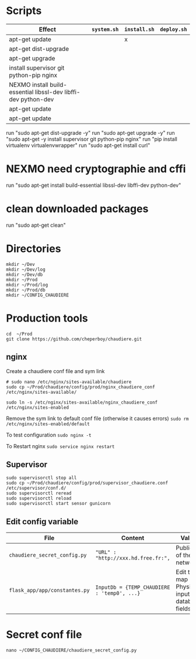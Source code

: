 # Scripts
| Effect | `system.sh` | `install.sh` | `deploy.sh` |
| ---- | ----- |------|------|
| apt-get update | | x | | 
| apt-get dist-upgrade | | | 
| apt-get upgrade | | | 
| install supervisor git python-pip nginx | | | 
| NEXMO install build-essential libssl-dev libffi-dev python-dev| | | 
| apt-get update | | | 
| apt-get update | | | 

run "sudo apt-get dist-upgrade -y"
run "sudo apt-get upgrade -y"
run "sudo apt-get -y install supervisor git python-pip nginx"
run "pip install virtualenv virtualenvwrapper"
run "sudo apt-get install curl"
# NEXMO need cryptographie and cffi
run "sudo apt-get install build-essential libssl-dev libffi-dev python-dev"

# clean downloaded packages
run "sudo apt-get clean"

# Directories
```
mkdir ~/Dev
mkdir ~/Dev/log
mkdir ~/Dev/db
mkdir ~/Prod
mkdir ~/Prod/log
mkdir ~/Prod/db
mkdir ~/CONFIG_CHAUDIERE
```

# Production tools
```
cd  ~/Prod
git clone https://github.com/cheperboy/chaudiere.git
```

## nginx
Create a chaudiere conf file and sym link
```
# sudo nano /etc/nginx/sites-available/chaudiere
sudo cp ~/Prod/chaudiere/config/prod/nginx_chaudiere_conf /etc/nginx/sites-available/

sudo ln -s /etc/nginx/sites-available/nginx_chaudiere_conf /etc/nginx/sites-enabled
```
Remove the sym link to default conf file (otherwise it causes errors)
`sudo rm /etc/nginx/sites-enabled/default`

To test configuration `sudo nginx -t`

To Restart nginx `sudo service nginx restart`

## Supervisor
```
sudo supervisorctl stop all
sudo cp ~/Prod/chaudiere/config/prod/supervisor_chaudiere.conf /etc/supervisor/conf.d/
sudo supervisorctl reread
sudo supervisorctl reload
sudo supervisorctl start sensor gunicorn
```

## Edit config variable

| File | Content | Value |
| ---- | ----- |------|
| `chaudiere_secret_config.py` | `"URL" : "http://xxx.hd.free.fr:",`| Public IP of the network| 
| `flask_app/app/constantes.py` |`InputDb = {TEMP_CHAUDIERE : 'temp0', ...}` | Edit to map Physical inputs to database fields 



# Secret conf file 

`nano ~/CONFIG_CHAUDIERE/chaudiere_secret_config.py`


<!--stackedit_data:
eyJoaXN0b3J5IjpbLTQ0NzEzOTIwLC0xOTIxNzg2NDk3LC0xNz
g1NzQwMzM1LDE3NDg2NjE2OTldfQ==
-->